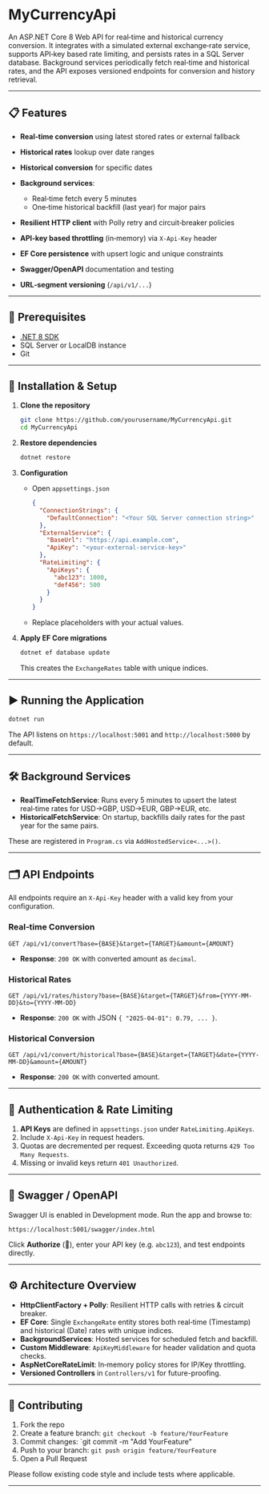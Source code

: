 # MyCurrencyApi

An ASP.NET Core 8 Web API for real‑time and historical currency conversion. It integrates with a simulated external exchange‑rate service, supports API‑key based rate limiting, and persists rates in a SQL Server database. Background services periodically fetch real‑time and historical rates, and the API exposes versioned endpoints for conversion and history retrieval.

---

## 📋 Features

* **Real‑time conversion** using latest stored rates or external fallback
* **Historical rates** lookup over date ranges
* **Historical conversion** for specific dates
* **Background services**:

  * Real‑time fetch every 5 minutes
  * One‑time historical backfill (last year) for major pairs
* **Resilient HTTP client** with Polly retry and circuit‑breaker policies
* **API‑key based throttling** (in‑memory) via `X-Api-Key` header
* **EF Core persistence** with upsert logic and unique constraints
* **Swagger/OpenAPI** documentation and testing
* **URL‑segment versioning** (`/api/v1/...`)

---

## 🚀 Prerequisites

* [.NET 8 SDK](https://dotnet.microsoft.com/download/dotnet/8.0)
* SQL Server or LocalDB instance
*  Git

---

## 🔧 Installation & Setup

1. **Clone the repository**

   ```bash
   git clone https://github.com/yourusername/MyCurrencyApi.git
   cd MyCurrencyApi
   ```

2. **Restore dependencies**

   ```bash
   dotnet restore
   ```

3. **Configuration**

   * Open `appsettings.json`

     ```json
     {
       "ConnectionStrings": {
         "DefaultConnection": "<Your SQL Server connection string>"
       },
       "ExternalService": {
         "BaseUrl": "https://api.example.com",
         "ApiKey": "<your-external-service-key>"
       },
       "RateLimiting": {
         "ApiKeys": {
           "abc123": 1000,
           "def456": 500
         }
       }
     }
     ```
   * Replace placeholders with your actual values.

4. **Apply EF Core migrations**

   ```bash
   dotnet ef database update
   ```

   This creates the `ExchangeRates` table with unique indices.

---

## ▶️ Running the Application

```bash
dotnet run
```

The API listens on `https://localhost:5001` and `http://localhost:5000` by default.

---

## 🛠️ Background Services

* **RealTimeFetchService**: Runs every 5 minutes to upsert the latest real‑time rates for USD→GBP, USD→EUR, GBP→EUR, etc.
* **HistoricalFetchService**: On startup, backfills daily rates for the past year for the same pairs.

These are registered in `Program.cs` via `AddHostedService<...>()`.

---

## 🗂️ API Endpoints

All endpoints require an `X-Api-Key` header with a valid key from your configuration.

### Real‑time Conversion

```
GET /api/v1/convert?base={BASE}&target={TARGET}&amount={AMOUNT}
```

* **Response**: `200 OK` with converted amount as `decimal`.

### Historical Rates

```
GET /api/v1/rates/history?base={BASE}&target={TARGET}&from={YYYY-MM-DD}&to={YYYY-MM-DD}
```

* **Response**: `200 OK` with JSON `{ "2025-04-01": 0.79, ... }`.

### Historical Conversion

```
GET /api/v1/convert/historical?base={BASE}&target={TARGET}&date={YYYY-MM-DD}&amount={AMOUNT}
```

* **Response**: `200 OK` with converted amount.

---

## 🔑 Authentication & Rate Limiting

1. **API Keys** are defined in `appsettings.json` under `RateLimiting.ApiKeys`.
2. Include `X-Api-Key` in request headers.
3. Quotas are decremented per request. Exceeding quota returns `429 Too Many Requests`.
4. Missing or invalid keys return `401 Unauthorized`.

---

## 📖 Swagger / OpenAPI

Swagger UI is enabled in Development mode. Run the app and browse to:

```
https://localhost:5001/swagger/index.html
```

Click **Authorize** (🔐), enter your API key (e.g. `abc123`), and test endpoints directly.

---

## ⚙️ Architecture Overview

* **HttpClientFactory + Polly**: Resilient HTTP calls with retries & circuit breaker.
* **EF Core**: Single `ExchangeRate` entity stores both real‑time (Timestamp) and historical (Date) rates with unique indices.
* **BackgroundServices**: Hosted services for scheduled fetch and backfill.
* **Custom Middleware**: `ApiKeyMiddleware` for header validation and quota checks.
* **AspNetCoreRateLimit**: In‑memory policy stores for IP/Key throttling.
* **Versioned Controllers** in `Controllers/v1` for future-proofing.

---

## 🤝 Contributing

1. Fork the repo
2. Create a feature branch: `git checkout -b feature/YourFeature`
3. Commit changes: \`git commit -m "Add YourFeature"
4. Push to your branch: `git push origin feature/YourFeature`
5. Open a Pull Request

Please follow existing code style and include tests where applicable.

---

